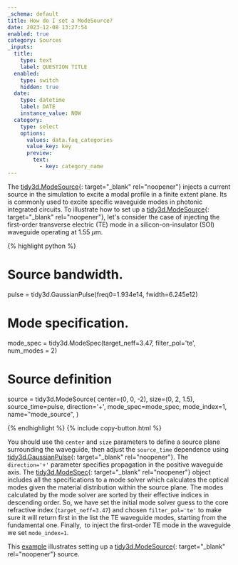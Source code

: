```yaml
---
_schema: default
title: How do I set a ModeSource?
date: 2023-12-08 13:27:54
enabled: true
category: Sources
_inputs:
  title:
    type: text
    label: QUESTION TITLE
  enabled:
    type: switch
    hidden: true
  date:
    type: datetime
    label: DATE
    instance_value: NOW
  category:
    type: select
    options:
      values: data.faq_categories
      value_key: key
      preview:
        text:
          - key: category_name
---
```

The&nbsp;[tidy3d.ModeSource](https://docs.flexcompute.com/projects/tidy3d/en/latest/_autosummary/tidy3d.ModeSource.html){: target="_blank" rel="noopener"}&nbsp;injects a current source in the simulation to excite a modal profile in a finite extent plane. Its is commonly used to excite specific waveguide modes in photonic integrated circuits. To illustrate how to set up a&nbsp;[tidy3d.ModeSource](https://docs.flexcompute.com/projects/tidy3d/en/latest/_autosummary/tidy3d.ModeSource.html){: target="_blank" rel="noopener"}, let's consider the case of injecting the first-order transverse electric (TE) mode in a silicon-on-insulator (SOI) waveguide operating at 1.55 $\mu$m.

<div markdown class="code-snippet">{% highlight python %}

# Source bandwidth.
pulse = tidy3d.GaussianPulse(freq0=1.934e14, fwidth=6.245e12)

# Mode specification.
mode_spec = tidy3d.ModeSpec(target_neff=3.47, filter_pol='te', num_modes = 2)

# Source definition
source = tidy3d.ModeSource(
  center=(0, 0, -2),
  size=(0, 2, 1.5),
  source_time=pulse,
  direction='+',
  mode_spec=mode_spec,
  mode_index=1,
  name="mode_source",
)

{% endhighlight %}
{% include copy-button.html %}</div>

You should use the `center`&nbsp;and `size` parameters to define a source plane surrounding the waveguide, then adjust the `source_time` dependence using [tidy3d.GaussianPulse](https://docs.flexcompute.com/projects/tidy3d/en/latest/_autosummary/tidy3d.GaussianPulse.html){: target="_blank" rel="noopener"}. The `direction='+'`&nbsp;parameter specifies propagation in the positive waveguide axis. The&nbsp;[tidy3d.ModeSpec](https://docs.flexcompute.com/projects/tidy3d/en/latest/_autosummary/tidy3d.ModeSpec.html#tidy3d.ModeSpec){: target="_blank" rel="noopener"} object includes all the specifications to a mode solver which calculates the optical modes given the material distribution within the source plane. The modes calculated by the mode solver are sorted by their effective indices in descending order. So, we have set the initial mode solver guess to the core refractive index (`target_neff=3.47`) and chosen&nbsp;`filter_pol='te'` to make sure it will return first in the list the TE waveguide modes, starting from the fundamental one. Finally,&nbsp; to inject the first-order TE mode in the waveguide we set&nbsp;`mode_index=1`.

This [example](https://www.flexcompute.com/tidy3d/examples/notebooks/ModalSourcesMonitors/) illustrates setting up a [tidy3d.ModeSource](https://docs.flexcompute.com/projects/tidy3d/en/latest/_autosummary/tidy3d.ModeSource.html){: target="_blank" rel="noopener"}&nbsp;source.